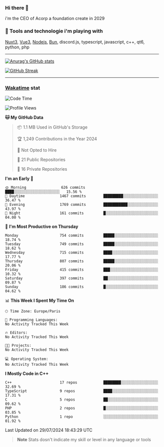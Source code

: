 ### Hi there 👋

i'm the CEO of Acorp a foundation create in 2029  

### 🧰 Tools and technologie i'm playing with

[Nuxt3](https://nuxt.com), [Vue3](https://vuejs.org/), [Nodejs](https://nodejs.org), [Bun](https://bun.sh/), discord.js, typescript, javascript, c++, qt6, python, php

---

[![Anurag's GitHub stats](https://github-readme-stats.vercel.app/api?username=ackimixs&show_icons=true&theme=github_dark&count_private=true)](https://www.ackimixs.xyz)

[![GitHub Streak](https://github-readme-streak-stats.herokuapp.com?user=Ackimixs&theme=github-dark-blue&date_format=j%20M%5B%20Y%5D&mode=weekly)](https://git.io/streak-stats)

---
 
 ### [Wakatime](https://wakatime.com/) stat

<!--START_SECTION:waka-->
![Code Time](http://img.shields.io/badge/Code%20Time-1%2C192%20hrs%2045%20mins-blue)

![Profile Views](http://img.shields.io/badge/Profile%20Views-0-blue)

**🐱 My GitHub Data** 

> 📦 1.1 MB Used in GitHub's Storage 
 > 
> 🏆 1,249 Contributions in the Year 2024
 > 
> 🚫 Not Opted to Hire
 > 
> 📜 21 Public Repositories 
 > 
> 🔑 16 Private Repositories 
 > 
**I'm an Early 🐤** 

```text
🌞 Morning                626 commits         ████░░░░░░░░░░░░░░░░░░░░░   15.56 % 
🌆 Daytime                1467 commits        █████████░░░░░░░░░░░░░░░░   36.47 % 
🌃 Evening                1769 commits        ███████████░░░░░░░░░░░░░░   43.97 % 
🌙 Night                  161 commits         █░░░░░░░░░░░░░░░░░░░░░░░░   04.00 % 
```
📅 **I'm Most Productive on Thursday** 

```text
Monday                   754 commits         █████░░░░░░░░░░░░░░░░░░░░   18.74 % 
Tuesday                  749 commits         █████░░░░░░░░░░░░░░░░░░░░   18.62 % 
Wednesday                715 commits         ████░░░░░░░░░░░░░░░░░░░░░   17.77 % 
Thursday                 807 commits         █████░░░░░░░░░░░░░░░░░░░░   20.06 % 
Friday                   415 commits         ███░░░░░░░░░░░░░░░░░░░░░░   10.32 % 
Saturday                 397 commits         ██░░░░░░░░░░░░░░░░░░░░░░░   09.87 % 
Sunday                   186 commits         █░░░░░░░░░░░░░░░░░░░░░░░░   04.62 % 
```


📊 **This Week I Spent My Time On** 

```text
🕑︎ Time Zone: Europe/Paris

💬 Programming Languages: 
No Activity Tracked This Week

🔥 Editors: 
No Activity Tracked This Week

🐱‍💻 Projects: 
No Activity Tracked This Week

💻 Operating System: 
No Activity Tracked This Week
```

**I Mostly Code in C++** 

```text
C++                      17 repos            ████████░░░░░░░░░░░░░░░░░   32.69 % 
TypeScript               9 repos             ████░░░░░░░░░░░░░░░░░░░░░   17.31 % 
C                        5 repos             ██░░░░░░░░░░░░░░░░░░░░░░░   09.62 % 
PHP                      2 repos             █░░░░░░░░░░░░░░░░░░░░░░░░   03.85 % 
Python                   1 repo              ░░░░░░░░░░░░░░░░░░░░░░░░░   01.92 % 
```




 Last Updated on 29/07/2024 18:43:29 UTC
<!--END_SECTION:waka-->

> **Note**
> Stats dosn't indicate my skill or level in any language or tools
